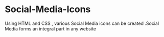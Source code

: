 # Social-Media-Icons
Using HTML and CSS , various Social Media icons can be created .Social Media forms an integral part in any website
